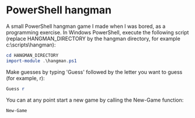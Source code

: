 # PowerShell hangman


A small PowerShell hangman game I made when I was bored, as a programming exercise.
In Windows PowerShell, execute the following script (replace HANGMAN_DIRECTORY by the hangman directory, for example c:\scripts\hangman):

```powershell
cd HANGMAN_DIRECTORY
import-module .\hangman.ps1
```

Make guesses by typing 'Guess' followed by the letter you want to guess (for example, r):

```powershell
Guess r
```

You can at any point start a new game by calling the New-Game function:

```powershell
New-Game
```